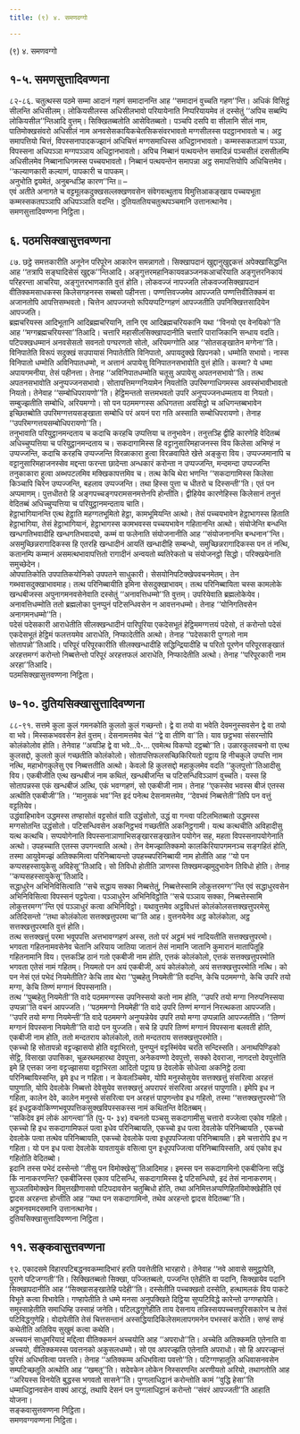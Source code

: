 ```yaml
---
title: (९) ४. समणवग्गो

---
```

(९) ४. समणवग्गो  


## १-५. समणसुत्तादिवण्णना

८२-८६. चतुत्थस्स पठमे सम्मा आदानं गहणं समादानन्ति आह ‘‘समादानं वुच्चति गहण’’न्ति। अधिकं विसिट्ठं सीलन्ति अधिसीलम्। लोकियसीलस्स अधिसीलभावो परियायेनाति निप्परियायमेव तं दस्सेतुं ‘‘अपिच सब्बम्पि लोकियसील’’न्तिआदि वुत्तम्। सिक्खितब्बतोति आसेवितब्बतो। पञ्चपि दसपि वा सीलानि सीलं नाम, पातिमोक्खसंवरो अधिसीलं नाम अनवसेसकायिकचेतसिकसंवरभावतो मग्गसीलस्स पदट्ठानभावतो च। अट्ठ समापत्तियो चित्तं, विपस्सनापादकज्झानं अधिचित्तं मग्गसमाधिस्स अधिट्ठानभावतो। कम्मस्सकतञाणं पञ्ञा, विपस्सना अधिपञ्ञा मग्गपञ्ञाय अधिट्ठानभावतो। अपिच निब्बानं पत्थयन्तेन समादिन्नं पञ्चसीलं दससीलम्पि अधिसीलमेव निब्बानाधिगमस्स पच्चयभावतो। निब्बानं पत्थयन्तेन समापन्ना अट्ठ समापत्तियोपि अधिचित्तमेव।  
‘‘कल्याणकारी कल्याणं, पापकारी च पापकम्।  
अनुभोति द्वयमेतं, अनुबन्धञ्हि कारण’’न्ति॥ –  
एवं अतीते अनागते च वट्टमूलकदुक्खसल्लक्खणवसेन संवेगवत्थुताय विमुत्तिआकङ्खाय पच्चयभूता कम्मस्सकतपञ्ञापि अधिपञ्ञाति वदन्ति। दुतियततियचतुत्थपञ्चमानि उत्तानत्थानेव।  
समणसुत्तादिवण्णना निट्ठिता।  


## ६. पठमसिक्खासुत्तवण्णना

८७. छट्ठे समत्तकारीति अनूनेन परिपूरेन आकारेन समन्नागतो। सिक्खापदानं खुद्दानुखुद्दकत्तं अपेक्खासिद्धन्ति आह ‘‘तत्रापि सङ्घादिसेसं खुद्दक’’न्तिआदि। अङ्गुत्तरमहानिकायवळञ्जनकआचरियाति अङ्गुत्तरनिकायं परिहरन्ता आचरिया, अङ्गुत्तरभाणकाति वुत्तं होति। लोकवज्जं नापज्जति लोकवज्जसिक्खापदानं वीतिक्कमसाधकस्स किलेसगहनस्स सब्बसो पहीनत्ता। पण्णत्तिवज्जमेव आपज्जति पण्णत्तिवीतिक्कमं वा अजानतोपि आपत्तिसम्भवतो। चित्तेन आपज्जन्तो रूपियप्पटिग्गहणं आपज्जतीति उपनिक्खित्तसादियेन आपज्जति।  
ब्रह्मचरियस्स आदिभूतानि आदिब्रह्मचरियानि, तानि एव आदिब्रह्मचरियकानि यथा ‘‘विनयो एव वेनयिको’’ति आह ‘‘मग्गब्रह्मचरियस्सा’’तिआदि। चत्तारि महासीलसिक्खापदानीति चत्तारि पाराजिकानि सन्धाय वदति। पटिपक्खधम्मानं अनवसेसतो सवनतो पग्घरणतो सोतो, अरियमग्गोति आह ‘‘सोतसङ्खातेन मग्गेना’’ति। विनिपातेति विरूपं सदुक्खं सउपायासं निपातेतीति विनिपातो, अपायदुक्खे खिपनको। धम्मोति सभावो। नास्स विनिपातो धम्मोति अविनिपातधम्मो, न अत्तानं अपायेसु विनिपातनसभावोति वुत्तं होति। कस्मा? ये धम्मा अपायगमनीया, तेसं पहीनत्ता। तेनाह ‘‘अविनिपातधम्मोति चतूसु अपायेसु अपतनसभावो’’ति। तत्थ अपतनसभावोति अनुप्पज्जनसभावो। सोतापत्तिमग्गनियामेन नियतोति उपरिमग्गाधिगमस्स अवस्संभावीभावतो नियतो। तेनेवाह ‘‘सम्बोधिपरायणो’’ति। हेट्ठिमन्ततो सत्तमभवतो उपरि अनुप्पज्जनधम्मताय वा नियतो। सम्बुज्झतीति सम्बोधि, अरियमग्गो। सो पन पठममग्गस्स अधिगतत्ता अवसिट्ठो च अधिगन्तब्बभावेन इच्छितब्बोति उपरिमग्गत्तयसङ्खाता सम्बोधि परं अयनं परा गति अस्साति सम्बोधिपरायणो। तेनाह ‘‘उपरिमग्गत्तयसम्बोधिपरायणो’’ति।  
तनुभावाति परियुट्ठानमन्दताय च कदाचि करहचि उप्पत्तिया च तनुभावेन। तनुत्तञ्हि द्वीहि कारणेहि वेदितब्बं अधिच्चुप्पत्तिया च परियुट्ठानमन्दताय च। सकदागामिस्स हि वट्टानुसारिमहाजनस्स विय किलेसा अभिण्हं न उप्पज्जन्ति, कदाचि करहचि उप्पज्जन्ति विरळाकारा हुत्वा विरळवापिते खेत्ते अङ्कुरा विय। उप्पज्जमानापि च वट्टानुसारिमहाजनस्सेव मद्दन्ता फरन्ता छादेन्ता अन्धकारं करोन्ता न उप्पज्जन्ति, मन्दमन्दा उप्पज्जन्ति तनुकाकारा हुत्वा अब्भपटलमिव मक्खिकापत्तमिव च। तत्थ केचि थेरा भणन्ति ‘‘सकदागामिस्स किलेसा किञ्चापि चिरेन उप्पज्जन्ति, बहलाव उप्पज्जन्ति। तथा हिस्स पुत्ता च धीतरो च दिस्सन्ती’’ति। एतं पन अप्पमाणम्। पुत्तधीतरो हि अङ्गपच्चङ्गपरामसनमत्तेनपि होन्तीति। द्वीहियेव कारणेहिस्स किलेसानं तनुत्तं वेदितब्बं अधिच्चुप्पत्तिया च परियुट्ठानमन्दताय चाति।  
हेट्ठाभागियानन्ति एत्थ हेट्ठाति महग्गतभूमितो हेट्ठा, कामभूमियन्ति अत्थो। तेसं पच्चयभावेन हेट्ठाभागस्स हिताति हेट्ठाभागिया, तेसं हेट्ठाभागियानं, हेट्ठाभागस्स कामभवस्स पच्चयभावेन गहितानन्ति अत्थो। संयोजेन्ति बन्धन्ति खन्धगतिभवादीहि खन्धगतिभवादयो, कम्मं वा फलेनाति संयोजनानीति आह ‘‘संयोजनानन्ति बन्धनान’’न्ति। असमुच्छिन्नरागादिकस्स हि एतरहि खन्धादीनं आयतिं खन्धादीहि सम्बन्धो, समुच्छिन्नरागादिकस्स पन तं नत्थि, कतानम्पि कम्मानं असमत्थभावापत्तितो रागादीनं अन्वयतो ब्यतिरेकतो च संयोजनट्ठो सिद्धो। परिक्खयेनाति समुच्छेदेन।  
ओपपातिकोति उपपातिकयोनिको उपपतने साधुकारी। सेसयोनिपटिक्खेपवचनमेतम्। तेन गब्भवासदुक्खाभावमाह। तत्थ परिनिब्बायीति इमिना सेसदुक्खाभावम्। तत्थ परिनिब्बायिता चस्स कामलोके खन्धबीजस्स अपुनागमनवसेनेवाति दस्सेतुं ‘‘अनावत्तिधम्मो’’ति वुत्तम्। उपरियेवाति ब्रह्मलोकेयेव। अनावत्तिधम्मोति ततो ब्रह्मलोका पुनप्पुनं पटिसन्धिवसेन न आवत्तनधम्मो। तेनाह ‘‘योनिगतिवसेन अनागमनधम्मो’’ति।  
पदेसं पदेसकारी आराधेतीति सीलक्खन्धादीनं पारिपूरिया एकदेसभूतं हेट्ठिममग्गत्तयं पदेसो, तं करोन्तो पदेसं एकदेसभूतं हेट्ठिमं फलत्तयमेव आराधेति, निप्फादेतीति अत्थो। तेनाह ‘‘पदेसकारी पुग्गलो नाम सोतापन्नो’’तिआदि। परिपूरं परिपूरकारीति सीलक्खन्धादीहि सद्धिन्द्रियादीहि च परितो पूरणेन परिपूरसङ्खातं अरहत्तमग्गं करोन्तो निब्बत्तेन्तो परिपूरं अरहत्तफलं आराधेति, निप्फादेतीति अत्थो। तेनाह ‘‘परिपूरकारी नाम अरहा’’तिआदि।  
पठमसिक्खासुत्तवण्णना निट्ठिता।  


## ७-१०. दुतियसिक्खासुत्तादिवण्णना

८८-९१. सत्तमे कुला कुलं गमनकोति कुलतो कुलं गच्छन्तो। द्वे वा तयो वा भवेति देवमनुस्सवसेन द्वे वा तयो वा भवे। मिस्सकभववसेन हेतं वुत्तम्। देसनामत्तमेव चेतं ‘‘द्वे वा तीणि वा’’ति। याव छट्ठभवा संसरन्तोपि कोलंकोलोव होति। तेनेवाह ‘‘अयञ्हि द्वे वा भवे…पे॰… एवमेत्थ विकप्पो दट्ठब्बो’’ति। उळारकुलवचनो वा एत्थ कुलसद्दो, कुलतो कुलं गच्छतीति कोलंकोलो। सोतापत्तिफलसच्छिकिरियतो पट्ठाय हि नीचकुले उप्पत्ति नाम नत्थि, महाभोगकुलेसु एव निब्बत्ततीति अत्थो। केवलो हि कुलसद्दो महाकुलमेव वदति ‘‘कुलपुत्तो’’तिआदीसु विय। एकबीजीति एत्थ खन्धबीजं नाम कथितं, खन्धबीजन्ति च पटिसन्धिविञ्ञाणं वुच्चति। यस्स हि सोतापन्नस्स एकं खन्धबीजं अत्थि, एकं भवग्गहणं, सो एकबीजी नाम। तेनाह ‘‘एकस्सेव भवस्स बीजं एतस्स अत्थीति एकबीजी’’ति। ‘‘मानुसकं भव’’न्ति इदं पनेत्थ देसनामत्तमेव, ‘‘देवभवं निब्बत्तेती’’तिपि पन वत्तुं वट्टतियेव।  
उद्धंवाहिभावेन उद्धमस्स तण्हासोतं वट्टसोतं वाति उद्धंसोतो, उद्धं वा गन्त्वा पटिलभितब्बतो उद्धमस्स मग्गसोतन्ति उद्धंसोतो। पटिसन्धिवसेन अकनिट्ठभवं गच्छतीति अकनिट्ठगामी। यत्थ कत्थचीति अविहादीसु यत्थ कत्थचि। सप्पयोगेनाति विपस्सनाञाणाभिसङ्खारसङ्खातेन पयोगेन सह, महता विपस्सनापयोगेनाति अत्थो। उपहच्चाति एतस्स उपगन्त्वाति अत्थो। तेन वेमज्झातिक्कमो कालकिरियापगमनञ्च सङ्गहितं होति, तस्मा आयुवेमज्झं अतिक्कमित्वा परिनिब्बायन्तो उपहच्चपरिनिब्बायी नाम होतीति आह ‘‘यो पन कप्पसहस्सायुकेसु अविहेसू’’तिआदि। सो तिविधो होतीति ञाणस्स तिक्खमज्झमुदुभावेन तिविधो होति। तेनाह ‘‘कप्पसहस्सायुकेसू’’तिआदि।  
सद्धाधुरेन अभिनिविसित्वाति ‘‘सचे सद्धाय सक्का निब्बत्तेतुं, निब्बत्तेस्सामि लोकुत्तरमग्ग’’न्ति एवं सद्धाधुरवसेन अभिनिविसित्वा विपस्सनं पट्ठपेत्वा। पञ्ञाधुरेन अभिनिविट्ठोति ‘‘सचे पञ्ञाय सक्का, निब्बत्तेस्सामि लोकुत्तरमग्ग’’न्ति एवं पञ्ञाधुरं कत्वा अभिनिविट्ठो। यथावुत्तमेव अट्ठविधत्तं कोलंकोलसत्तक्खत्तुपरमेसु अतिदिसन्तो ‘‘तथा कोलंकोला सत्तक्खत्तुपरमा चा’’ति आह। वुत्तनयेनेव अट्ठ कोलंकोला, अट्ठ सत्तक्खत्तुपरमाति वुत्तं होति।  
तत्थ सत्तक्खत्तुं परमा भवूपपत्ति अत्तभावग्गहणं अस्स, ततो परं अट्ठमं भवं नादियतीति सत्तक्खत्तुपरमो। भगवता गहितनामवसेनेव चेतानि अरियाय जातिया जातानं तेसं नामानि जातानि कुमारानं मातापितूहि गहितनामानि विय। एत्तकञ्हि ठानं गतो एकबीजी नाम होति, एत्तकं कोलंकोलो, एत्तकं सत्तक्खत्तुपरमोति भगवता एतेसं नामं गहितम्। नियमतो पन अयं एकबीजी, अयं कोलंकोलो, अयं सत्तक्खत्तुपरमोति नत्थि। को पन नेसं एतं पभेदं नियमेतीति? केचि ताव थेरा ‘‘पुब्बहेतु नियमेती’’ति वदन्ति, केचि पठममग्गो, केचि उपरि तयो मग्गा, केचि तिण्णं मग्गानं विपस्सनाति।  
तत्थ ‘‘पुब्बहेतु नियमेती’’ति वादे पठममग्गस्स उपनिस्सयो कतो नाम होति, ‘‘उपरि तयो मग्गा निरुपनिस्सया उप्पन्ना’’ति वचनं आपज्जति। ‘‘पठममग्गो नियमेही’’ति वादे उपरि तिण्णं मग्गानं निरत्थकता आपज्जति। ‘‘उपरि तयो मग्गा नियमेन्ती’’ति वादे पठममग्गे अनुप्पन्नेयेव उपरि तयो मग्गा उप्पन्नाति आपज्जतीति। ‘‘तिण्णं मग्गानं विपस्सना नियमेती’’ति वादो पन युज्जति। सचे हि उपरि तिण्णं मग्गानं विपस्सना बलवती होति, एकबीजी नाम होति, ततो मन्दतराय कोलंकोलो, ततो मन्दतराय सत्तक्खत्तुपरमोति।  
एकच्चो हि सोतापन्नो वट्टज्झासयो होति वट्टाभिरतो, पुनप्पुनं वट्टस्मिंयेव चरति सन्दिस्सति। अनाथपिण्डिको सेट्ठि, विसाखा उपासिका, चूळरथमहारथा देवपुत्ता, अनेकवण्णो देवपुत्तो, सक्को देवराजा, नागदत्तो देवपुत्तोति इमे हि एत्तका जना वट्टज्झासया वट्टाभिरता आदितो पट्ठाय छ देवलोके सोधेत्वा अकनिट्ठे ठत्वा परिनिब्बायिस्सन्ति, इमे इध न गहिता। न केवलञ्चिमेव, योपि मनुस्सेसुयेव सत्तक्खत्तुं संसरित्वा अरहत्तं पापुणाति, योपि देवलोके निब्बत्तो देवेसुयेव सत्तक्खत्तुं अपरापरं संसरित्वा अरहत्तं पापुणाति। इमेपि इध न गहिता, कालेन देवे, कालेन मनुस्से संसरित्वा पन अरहत्तं पापुणन्तोव इध गहितो, तस्मा ‘‘सत्तक्खत्तुपरमो’’ति इदं इधट्ठकवोकिण्णभवूपपत्तिकसुक्खविपस्सकस्स नामं कथितन्ति वेदितब्बम्।  
‘‘सकिदेव इमं लोकं आगन्त्वा’’ति (पु॰ प॰ ३४) वचनतो पञ्चसु सकदागामीसु चत्तारो वज्जेत्वा एकोव गहितो। एकच्चो हि इध सकदागामिफलं पत्वा इधेव परिनिब्बायति, एकच्चो इध पत्वा देवलोके परिनिब्बायति , एकच्चो देवलोके पत्वा तत्थेव परिनिब्बायति, एकच्चो देवलोके पत्वा इधूपपज्जित्वा परिनिब्बायति। इमे चत्तारोपि इध न गहिता। यो पन इध पत्वा देवलोके यावतायुकं वसित्वा पुन इधूपपज्जित्वा परिनिब्बायिस्सति, अयं एकोव इध गहितोति वेदितब्बो।  
इदानि तस्स पभेदं दस्सेन्तो ‘‘तीसु पन विमोक्खेसू’’तिआदिमाह। इमस्स पन सकदागामिनो एकबीजिना सद्धिं किं नानाकरणन्ति? एकबीजिस्स एकाव पटिसन्धि, सकदागामिस्स द्वे पटिसन्धियो, इदं तेसं नानाकरणम्। सुञ्ञतविमोक्खेन विमुत्तखीणासवो पटिपदावसेन चतुब्बिधो होति, तथा अनिमित्तअप्पणिहितविमोक्खेहीति एवं द्वादस अरहन्ता होन्तीति आह ‘‘यथा पन सकदागामिनो, तथेव अरहन्तो द्वादस वेदितब्बा’’ति। अट्ठमनवमदसमानि उत्तानत्थानेव।  
दुतियसिक्खासुत्तादिवण्णना निट्ठिता।  


## ११. सङ्कवासुत्तवण्णना

९२. एकादसमे विहारपटिबद्धनवकम्मादिभारं हरति पवत्तेतीति भारहारो। तेनेवाह ‘‘नवे आवासे समुट्ठापेति, पुराणे पटिजग्गती’’ति। सिक्खितब्बतो सिक्खा, पज्जितब्बतो, पज्जन्ति एतेहीति वा पदानि, सिक्खायेव पदानि सिक्खापदानीति आह ‘‘सिक्खासङ्खातेहि पदेही’’ति। दस्सेतीति पच्चक्खतो दस्सेति, हत्थामलकं विय पाकटे विभूते कत्वा विभावेति। गण्हापेतीति ते धम्मे मनसा अनुपक्खिते दिट्ठिया सुप्पटिविद्धे कारेन्तो उग्गण्हापेति। समुस्साहेतीति समाधिम्हि उस्साहं जनेति। पटिलद्धगुणेहीति ताय देसनाय तन्निस्सयपच्चत्तपुरिसकारेन च तेसं पटिविद्धगुणेहि। वोदापेतीति तेसं चित्तसन्तानं अस्सद्धियादिकिलेसमलापगमनेन पभस्सरं करोति। सण्हं सण्हं कथेतीति अतिविय सुखुमं कत्वा कथेति।  
अच्चयनं साधुमरियादं मद्दित्वा वीतिक्कमनं अच्चयोति आह ‘‘अपराधो’’ति। अच्चेति अतिक्कमति एतेनाति वा अच्चयो, वीतिक्कमस्स पवत्तनको अकुसलधम्मो। सो एव अपरज्झति एतेनाति अपराधो। सो हि अपरज्झन्तं पुरिसं अधिभवित्वा पवत्तति। तेनाह ‘‘अतिक्कम्म अधिभवित्वा पवत्तो’’ति। पटिग्गण्हातूति अधिवासनवसेन सम्पटिच्छतूति अत्थोति आह ‘‘खमतू’’ति। सदेवकेन लोकेन निस्सरणन्ति अरणीयतो अरियो, तथागतोति आह ‘‘अरियस्स विनयेति बुद्धस्स भगवतो सासने’’ति। पुग्गलाधिट्ठानं करोन्तोति कामं ‘‘वुद्धि हेसा’’ति धम्माधिट्ठानवसेन वाक्यं आरद्धं, तथापि देसनं पन पुग्गलाधिट्ठानं करोन्तो ‘‘संवरं आपज्जती’’ति आहाति योजना।  
सङ्कवासुत्तवण्णना निट्ठिता।  
समणवग्गवण्णना निट्ठिता।  